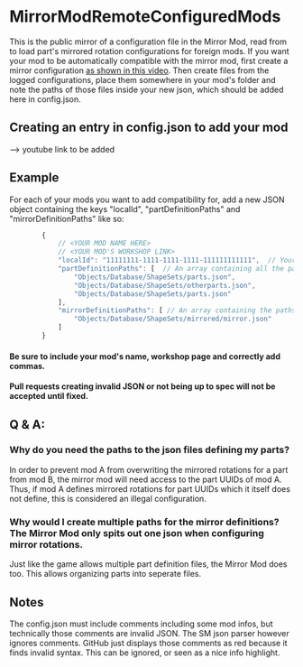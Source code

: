 # MirrorModRemoteConfiguredMods
This is the public mirror of a configuration file in the Mirror Mod, read from to load part's mirrored rotation configurations for foreign mods. If you want your mod to be automatically compatible with the mirror mod, first create a mirror configuration [as shown in this video](https://youtu.be/5VuLQEuy1BI?t=504). Then create files from the logged configurations, place them somewhere in your mod's folder and note the paths of those files inside your new json, which should be added here in config.json.

## Creating an entry in config.json to add your mod

--> youtube link to be added

## Example

For each of your mods you want to add compatibility for, add a new JSON object containing the keys "localId", "partDefinitionPaths" and "mirrorDefinitionPaths" like so:

```js
        {
            // <YOUR MOD NAME HERE>
            // <YOUR MOD'S WORKSHOP LINK>
            "localId": "11111111-1111-1111-1111-111111111111",  // Your mod's localId, found in the description.json of your mod
            "partDefinitionPaths": [  // An array containing all the paths to the part definition files.
                "Objects/Database/ShapeSets/parts.json",
                "Objects/Database/ShapeSets/otherparts.json",
                "Objects/Database/ShapeSets/parts.json"
            ],
            "mirrorDefinitionPaths": [ // An array containing the paths to the json files defining the mirror rotations for your parts
                "Objects/Database/ShapeSets/mirrored/mirror.json"
            ]
        }
```

#### Be sure to include your mod's name, workshop page and correctly add commas.
#### Pull requests creating invalid JSON or not being up to spec will not be accepted until fixed.

## Q & A:

### Why do you need the paths to the json files defining my parts?
In order to prevent mod A from overwriting the mirrored rotations for a part from mod B, the mirror mod will need access to the part UUIDs of mod A. Thus, if mod A defines mirrored rotations for part UUIDs which it itself does not define, this is considered an illegal configuration.

### Why would I create multiple paths for the mirror definitions? The Mirror Mod only spits out one json when configuring mirror rotations.
Just like the game allows multiple part definition files, the Mirror Mod does too. This allows organizing parts into seperate files.

## Notes

The config.json must include comments including some mod infos, but technically those comments are invalid JSON. The SM json parser however ignores comments. GitHub just displays those comments as red because it finds invalid syntax. This can be ignored, or seen as a nice info highlight.
